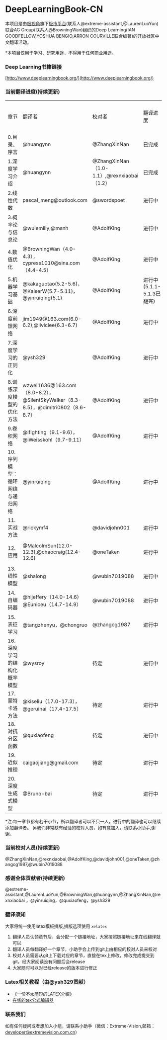 # DeepLearningBook-CN

本项目是由[极视角](http://www.extremevision.com.cn)旗下[极市平台](https://github.com/ExtremeMart)(联系人@extreme-assistant,@LaurenLuoYun)联合AG Group(联系人@BrowningWan)组织的Deep Learning(IAN GOODFELLOW,YOSHUA BENGIO,ARRON COURVILLE联合编著)的开放社区中文翻译活动。

*本项目仅用于学习、研究用途，不得用于任何商业用途。

### Deep Learning书籍链接

[http://www.deeplearningbook.org/](http://www.deeplearningbook.org/)

### 当前翻译进度(持续更新)

<table border="0">
<tr><td>章节</td><td>翻译者</td><td>校对者</td><td>翻译进度</td><td>校对进度</td><td>翻译deadline</td></tr>
<tr><td>0.目录、序言</td><td>@huangynn</td><td>@ZhangXinNan</td><td>已完成</td><td>进行中</td><td>2016/11/30，2016/11/27</td></tr>
<tr><td>1.深度学习介绍</td><td>@huangynn</td><td>@ZhangXinNan（1.0-1.1）,@rexnxiaobai（1.2）</td><td>已完成</td><td>进行中</td><td>2016/11/30，2016/11/27</td></tr>
<tr><td>2.线性代数</td><td>pascal_meng@outlook.com</td><td>@swordspoet</td><td>进行中</td><td>未开始</td><td>2016/11/30</td></tr>
<tr><td>3.概率论与信息论</td><td>@wulemilly,@msnh</td><td>@AdolfKing</td><td>进行中</td><td>未开始</td><td>2016/11/30</td></tr>
<tr><td>4.数值优化</td><td>@BrowningWan（4.0-4.3），cypress1010@sina.com（4.4-4.5）</td><td>@AdolfKing</td><td>进行中</td><td>未开始</td><td>2016/12/15</td></tr>
<tr><td>5.机器学习基础</td><td>@kakaguotao(5.2-5.6)，@KaiserW(5.7-5.11)，@yinruiqing(5.1)</td><td>@AdolfKing</td><td>进行中(5.1.1-5.1.3已翻完)</td><td>未开始</td><td>2016/12/20、2016/12/30、2016/11/20</td></tr>
<tr><td>6.深度前馈网络</td><td>jim1949@163.com(6.0-6.2),@liviclee(6.3-6.7)</td><td>@AdolfKing</td><td>进行中</td><td>未开始</td><td>2016/12/18、2016/12/10</td></tr>
<tr><td>7.深度学习的正则化</td><td>@ysh329</td><td>@AdolfKing</td><td>进行中</td><td>未开始</td><td>2017/1/20</td></tr>
<tr><td>8.训练深度模型的优化方法</td><td>wzwei1636@163.com（8.0-8.2），@SilentSkyWalker（8.3-8.5），@dimitri0802（8.6-8.7）</td><td>@AdolfKing</td><td>进行中</td><td>未开始</td><td>2016/12/25</td></tr>
<tr><td>9.卷积网络</td><td>@ifighting（9.1-9.6），@iWeisskohl（9.7-9.11）</td><td>@AdolfKing</td><td>进行中</td><td>未开始</td><td>2016/12/20
</td></tr>
<tr><td>10.序列模型：循环网络与递归网络</td><td>@yinruiqing</td><td>@AdolfKing</td><td>进行中</td><td>未开始</td><td>2017/1/20</td></tr>
<tr><td>11.实战方法</td><td>@rickymf4</td><td>@davidjohn001</td><td>进行中</td><td>未开始</td><td>2017/1/20</td></tr>
<tr><td>12.应用</td><td>@MalcolmSun(12.0-12.3),@chaocraig(12.4-12.6)</td><td>@oneTaken</td><td>进行中</td><td>未开始</td><td>2016/12/25</td></tr>
<tr><td>13.线性模型</td><td>@shalong</td><td>@wubin7019088</td><td>进行中</td><td>未开始</td><td>2017/1/20</td></tr>
<tr><td>14.自编码器</td><td>@hijeffery（14.0-14.6）@Euniceu（14.7-14.9）</td><td>@wubin7019088</td><td>进行中</td><td>未开始</td><td>2016/12/5、2016/12/15</td></tr>
<tr><td>15.表征学习</td><td>@tangzhenyu，@chongruo</td><td>@zhangcg1987</td><td>进行中</td><td>未开始</td><td>2016/12/25</td></tr>
<tr><td>16.深度学习的结构化概率模型</td><td>@wysroy</td><td>待定</td><td>进行中</td><td>未开始</td><td>2016/12/28</td></tr>
<tr><td>17.蒙特卡洛方法</td><td>@kiseliu（17.0-17.3），@geruihai（17.4-17.5）</td><td>待定</td><td>进行中</td><td>未开始</td><td>2016/12/5</td></tr>
<tr><td>18.对抗分区函数</td><td>@quxiaofeng</td><td>待定</td><td>进行中</td><td>未开始</td><td>2016/12/5</td></tr>
<tr><td>19.近似推理</td><td>caigaojiang@gmail.com</td><td>待定</td><td>进行中</td><td>未开始</td><td>2016/12/20</td></tr>
<tr><td>20.深度生成式模型</td><td>@Bruno-bai</td><td>待定</td><td>进行中</td><td>未开始</td><td>2017/1/15</td></tr>
</table>

*注:每一章节都有若干小节，所以翻译者可以不只一人，进行中的翻译也可以继续添加翻译者。
另我们非常缺有经验的校对人员，如有意加入，请联系小助手,谢谢。

### 当前校对人员(持续更新)

@ZhangXinNan,@rexnxiaobai,@AdolfKing,@davidjohn001,@oneTaken,@zhangcg1987,@wubin7019088

### 感谢全体贡献者(持续更新)

@extreme-assistant,@LaurenLuoYun,@BrowningWan,@huangynn,@ZhangXinNan,@rexnxiaobai
，@yinruiqing，@quxiaofeng，@ysh329

### 翻译须知

大家将统一使用latex模板排版,排版选项使用 `xelatex`

1. 翻译人员认领章节后，会分配一个链接地址，大家按照链接地址来在线翻译就可以
2. 翻译人员每翻译好一个章节，小助手会上传到git上由相应的校对人员来校对
3. 校对人员需要从git上下载对应的章节，直接在tex上修改，修改完成提交到git，经大家阅读没有问题后会release
4. 大家随时可以对已经release的版本进行修正

### Latex相关教程（由@ysh329贡献）

+ [《一份不太简短的LATEX介绍》](http://bbs.sciencenet.cn/home.php?mod=attachment&id=45014)
+ [在线的tex公式编辑器](http://www.codecogs.com/latex/eqneditor.php)

### 联系我们
如有任何疑问或者想加入小组，请联系小助手（微信：Extreme-Vision,邮箱：developer@extremevision.com.cn）


